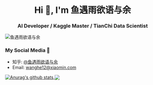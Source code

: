 <h1 align="center">Hi 👋, I'm 鱼遇雨欲语与余</h1>
<h3 align="center">AI Developer / Kaggle Master / TianChi Data Scientist</h3>

<p align="left"> <img src="https://komarev.com/ghpvc/?username=seutao" alt="鱼遇雨欲语与余" /> </p>

### My Social Media 💬
- 知乎: [@鱼遇雨欲语与余](https://www.zhihu.com/people/wang-he-13-93)
- Email: wanghe12@xiaomin.com

<a href="https://github.com/bettenW">
  <img align="center" src="https://github-readme-stats-teal.vercel.app/api?username=chizhu&show_icons=truet&include_all_commits=True&hide=contribs" alt="Anurag's github stats" />
</a>

<a href="https://github.com/bettenW">
  <!-- Change the `github-readme-stats.anuraghazra1.vercel.app` to `github-readme-stats.vercel.app`  -->
  <img align="center" src="https://github-readme-stats-teal.vercel.app/api/top-langs/?username=chizhu&layout=compact" />
</a>
